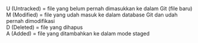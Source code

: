 U (Untracked) = file yang belum pernah dimasukkan ke dalam Git (file baru)  
M (Modified) = file yang udah masuk ke dalam database Git dan udah pernah dimodifikasi  
D (Deleted) = file yang dihapus  
A (Added) = file yang ditambahkan ke dalam mode staged

